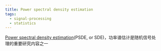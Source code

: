 ```yaml
---
title: Power spectral density estimation
tags:
  - signal-processing
  - statistics
---
```

[Power spectral density estimation](signal_processing/basic_knowledge/Spectral_density.md)(PSDE, or SDE)，功率谱估计是随机信号处理的重要研究内容之一